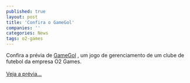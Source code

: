 ```yaml
---
published: true
layout: post
title: 'Confira o GameGol'
companies: ''
categories: News
tags: o2-games
---
```

Confira a pr&eacute;via de <a href="{{ site.baseurl }}/index.php?p=cl&amp;t=search&amp;query=gamegol">GameGol</a>
, um jogo de gerenciamento de um clube de futebol da empresa O2 Games.<br /><br /><a href="{{ site.baseurl }}/index.php?p=c&amp;id=396">Veja a pr&eacute;via...</a>

